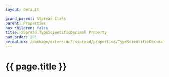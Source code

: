 ```yaml
---
layout: default

grand_parent: SSpread Class
parent: Properties
has_children: false
title: SSpread.TypeScientificDecimal Property
nav_order: 201
permalink: /package/extension5/sspread/properties/TypeScientificDecimal
---
```

# {{ page.title }}